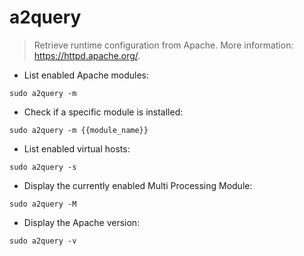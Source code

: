 # a2query

> Retrieve runtime configuration from Apache.
> More information: <https://httpd.apache.org/>.

- List enabled Apache modules:

`sudo a2query -m`

- Check if a specific module is installed:

`sudo a2query -m {{module_name}}`

- List enabled virtual hosts:

`sudo a2query -s`

- Display the currently enabled Multi Processing Module:

`sudo a2query -M`

- Display the Apache version:

`sudo a2query -v`
